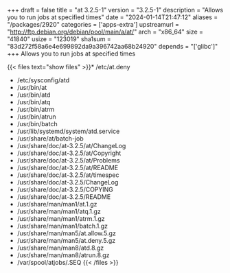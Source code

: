 +++
draft = false
title = "at 3.2.5-1"
version = "3.2.5-1"
description = "Allows you to run jobs at specified times"
date = "2024-01-14T21:47:12"
aliases = "/packages/2920"
categories = ['apps-extra']
upstreamurl = "http://ftp.debian.org/debian/pool/main/a/at/"
arch = "x86_64"
size = "41840"
usize = "123019"
sha1sum = "83d272f58a6e4e699892da9a396742aa68b24920"
depends = "['glibc']"
+++
Allows you to run jobs at specified times

{{< files text="show files" >}}* /etc/at.deny
* /etc/sysconfig/atd
* /usr/bin/at
* /usr/bin/atd
* /usr/bin/atq
* /usr/bin/atrm
* /usr/bin/atrun
* /usr/bin/batch
* /usr/lib/systemd/system/atd.service
* /usr/share/at/batch-job
* /usr/share/doc/at-3.2.5/at/ChangeLog
* /usr/share/doc/at-3.2.5/at/Copyright
* /usr/share/doc/at-3.2.5/at/Problems
* /usr/share/doc/at-3.2.5/at/README
* /usr/share/doc/at-3.2.5/at/timespec
* /usr/share/doc/at-3.2.5/ChangeLog
* /usr/share/doc/at-3.2.5/COPYING
* /usr/share/doc/at-3.2.5/README
* /usr/share/man/man1/at.1.gz
* /usr/share/man/man1/atq.1.gz
* /usr/share/man/man1/atrm.1.gz
* /usr/share/man/man1/batch.1.gz
* /usr/share/man/man5/at.allow.5.gz
* /usr/share/man/man5/at.deny.5.gz
* /usr/share/man/man8/atd.8.gz
* /usr/share/man/man8/atrun.8.gz
* /var/spool/atjobs/.SEQ
{{< /files >}}